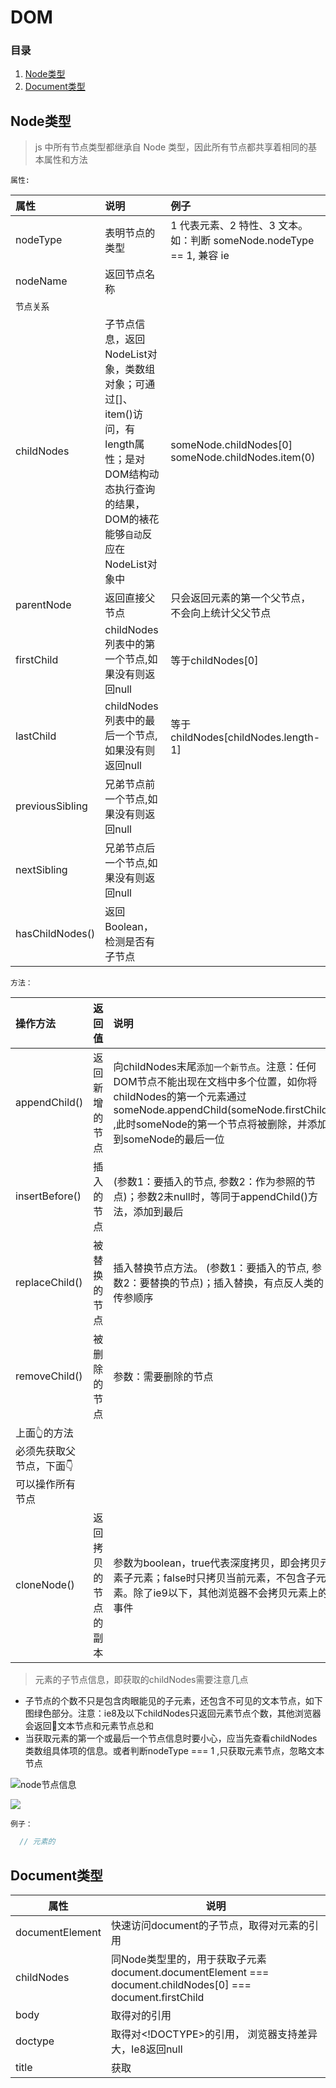 # DOM

### 目录
1. [Node类型](#Node类型)
1. [Document类型](#Document类型)


## Node类型

> js 中所有节点类型都继承自 Node 类型，因此所有节点都共享着相同的基本属性和方法

`属性: `

| 属性            | 说明                                                                                                                                                 | 例子                                                                  |
|:----------------|:-----------------------------------------------------------------------------------------------------------------------------------------------------|:----------------------------------------------------------------------|
| nodeType        | 表明节点的类型                                                                                                                                       | 1 代表元素、2 特性、3 文本。 如：判断 someNode.nodeType == 1, 兼容 ie |
| nodeName        | 返回节点名称                                                                                                                                         |                                                                       |
| `节点关系`      |                                                                                                                                                      |                                                                       |
| childNodes      | 子节点信息，返回NodeList对象，类数组对象；可通过[]、item()访问，有length属性；是对DOM结构动态执行查询的结果，DOM的裱花能够`自动`反应在NodeList对象中 | someNode.childNodes[0]  someNode.childNodes.item(0)                   |
| parentNode      | 返回直接父节点                                                                                                                                       | 只会返回元素的第一个父节点，不会向上统计父父节点                      |
| firstChild      | childNodes列表中的第一个节点,如果没有则返回null                                                                                                      | 等于childNodes[0]                                                     |
| lastChild       | childNodes列表中的最后一个节点,如果没有则返回null                                                                                                    | 等于childNodes[childNodes.length-1]                                   |
| previousSibling | 兄弟节点前一个节点,如果没有则返回null                                                                                                                |                                                                       |
| nextSibling     | 兄弟节点后一个节点,如果没有则返回null                                                                                                                |                                                                       |
| hasChildNodes() | 返回Boolean，检测是否有子节点                                                                                                                        |                                                                       |


`方法：`

| 操作方法                                             | 返回值               | 说明                                                                                                                                                                                                                 |
|:-----------------------------------------------------|:---------------------|:---------------------------------------------------------------------------------------------------------------------------------------------------------------------------------------------------------------------|
| appendChild()                                        | 返回新增的节点       | 向childNodes末尾`添加一个新节点`。注意：任何DOM节点不能出现在文档中多个位置，如你将childNodes的第一个元素通过someNode.appendChild(someNode.firstChild) ,此时someNode的第一个节点将被删除，并添加到someNode的最后一位 |
| insertBefore()                                       | 插入的节点           | (参数1：要插入的节点, 参数2：作为参照的节点)；参数2未null时，等同于appendChild()方法，添加到最后                                                                                                                     |
| replaceChild()                                       | 被替换的节点         | 插入替换节点方法。 (参数1：要插入的节点, 参数2：要替换的节点)；插入替换，有点反人类的传参顺序                                                                                                                        |
| removeChild()                                        | 被删除的节点         | 参数：需要删除的节点                                                                                                                                                                                                 |
| 上面👆的方法必须先获取父节点，下面👇可以操作所有节点 |                      |                                                                                                                                                                                                                      |
| cloneNode()                                          | 返回拷贝的节点的副本 | 参数为boolean，true代表深度拷贝，即会拷贝元素子元素；false时只拷贝当前元素，不包含子元素。除了ie9以下，其他浏览器不会拷贝元素上的事件                                                                                |



> 元素的子节点信息，即获取的childNodes需要注意几点
- 子节点的个数不只是包含肉眼能见的子元素，还包含不可见的文本节点，如下图绿色部分。注意：ie8及以下childNodes只返回元素节点个数，其他浏览器会返回文本节点和元素节点总和
- 当获取元素的第一个或最后一个节点信息时要小心，应当先查看childNodes类数组具体项的信息。或者判断nodeType === 1 ,只获取元素节点，忽略文本节点

![node节点信息](http://image.yalingmai.cn/jiedian.jpg)

![](http://image.yalingmai.cn/jiedian2.jpg)

`例子：`

```js
  // 元素的
```

## Document类型

| 属性            | 说明                                                                                                       |
|-----------------|------------------------------------------------------------------------------------------------------------|
| documentElement | 快速访问document的子节点，取得对<html>元素的引用                                                            |
| childNodes      | 同Node类型里的，用于获取子元素  document.documentElement === document.childNodes[0] === document.firstChild |
| body            | 取得对<body>的引用                                                                                         |
| doctype         | 取得对<!DOCTYPE>的引用， 浏览器支持差异大，Ie8返回null                                                       |
| title           | 获取<title>元素的值，可以通过document.title设置值                                                           |
|url|返回地址栏中完整的url信息 http://www.smm.cn/hello|
|domain|只返回域名 www.smm.cn。这里是个重点：下面单说|
|referer|返回链接到当前页面的那个页面的url， 如果没有来源页面，返回空字符串|
|getElementById()|用元素id作为参数，返回该元素，不存在返回null。 只返回第一次出现在元素|
|getElementByTagName()|标签名作参数，，返回一个动态集合，类数组。取得标签元素列表，除了索引和item()方法获取某个元素外，还有一个紧跟的属性是namedItem(), 通过标签的name获取元素，如果多个name属性相同，只返回匹配到的第一个|
|getElementsByName()|通过name属性获取所有匹配元素
|anchor|返回所有带name特性的a元素|
|links|返回文档中所有带href特性的a元素|
|images|所有img元素|
|forms|所有form元素|
|`文档写入：`👇||
|write()|在document文档中写入参数字符串|
|writeln()|加个换行|

`设置document.domain需要注意的问题：`
> 因为有浏览器跨域安全限制，来自不同子域的页面无法通过javascript通信。 只需将两个页面的domain设置为相同的值即可实现js通信
```js
  // 当前页面 www.smm.cn
  // 内嵌iframe页面 map.smm.cn
  // 1. 先修改www.smm.cn的domain
  document.domain = "smm.cn"
  // 2. 修改map.smm.cn的domain
  document.domain = "smm.cn"
  // 现在两个页面可以使用js相互操作了
```

1. 设置domain有限制
1. 不能将这个属性设置为URL中不包含的域，这个域指的是顶级域
1. 一开始设置为松散的即顶级域，后面又改回二级域，这样会报错



## Element类型
